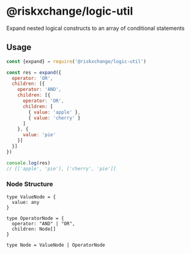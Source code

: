# @riskxchange/logic-util

Expand nested logical constructs to an array of conditional statements

## Usage

```js
const {expand} = require('@riskxchange/logic-util')

const res = expand({
  operator: 'OR',
  children: [{
    operator: 'AND',
    children: [{
      operator: 'OR',
      children: [
        { value: 'apple' },
        { value: 'cherry' }
      ]
    }, {
      value: 'pie'
    }]
  }]
})

console.log(res)
// [['apple', 'pie'], ['cherry', 'pie']]

```

### Node Structure

```
type ValueNode = {
  value: any
}

type OperatorNode = {
  operator: "AND" | "OR",
  children: Node[]
}

type Node = ValueNode | OperatorNode
```
